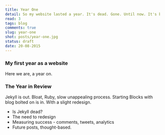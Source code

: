 ```yaml
---
title: Year One
detail: So my website lasted a year. It's dead. Gone. Until now. It's been reincarnated. Yay.
read: 3
tags: blog
comments: true
slug: year-one
shot: posts/year-one.jpg
status: draft
date: 20-08-2015
---
```


### My first year as a website

Here we are, a year on.

### The Year in Review

Jekyll is out. Bloat, Ruby, slow unappealing process. Starting Blocks with blog bolted on is in. With a slight redesign.

- Is Jekyll dead?
- The need to redesign
- Measuring success - comments, tweets, analytics
- Future posts, thought-based.
